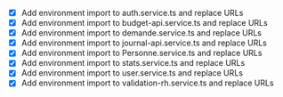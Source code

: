 - [x] Add environment import to auth.service.ts and replace URLs
- [x] Add environment import to budget-api.service.ts and replace URLs
- [x] Add environment import to demande.service.ts and replace URLs
- [x] Add environment import to journal-api.service.ts and replace URLs
- [x] Add environment import to Personne.service.ts and replace URLs
- [x] Add environment import to stats.service.ts and replace URLs
- [x] Add environment import to user.service.ts and replace URLs
- [x] Add environment import to validation-rh.service.ts and replace URLs
